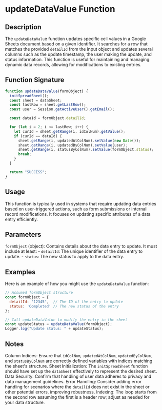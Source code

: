 # updateDataValue Function

## Description

The `updateDataValu`e function updates specific cell values in a Google Sheets document based on a given identifier. It searches for a row that matches the provided `detailId` from the input object and updates several columns such as the update timestamp, the user making the update, and status information. This function is useful for maintaining and managing dynamic data records, allowing for modifications to existing entries.

## Function Signature

```javascript
function updateDataValue(formObject) {
  initSpreadSheet();
  const sheet = dataSheet;
  const lastRow = sheet.getLastRow();
  const user = Session.getActiveUser().getEmail();

  const dataId = formObject.detailId;

  for (let i = 2; i <= lastRow; i++) {
    let curId = sheet.getRange(i, idColNum).getValue();
    if (curId == dataId) {
      sheet.getRange(i, updatedAtColNum).setValue(new Date());
      sheet.getRange(i, updatedByColNum).setValue(user);
      sheet.getRange(i, statusByColNum).setValue(formObject.status);
      break;
    }
  }

  return "SUCCESS";
}
```

## Usage

This function is typically used in systems that require updating data entries based on user-triggered actions, such as form submissions or internal record modifications. It focuses on updating specific attributes of a data entry efficiently.

## Parameters

`formObject` (object): Contains details about the data entry to update. It must include at least:
    - `detailId`: The unique identifier of the data entry to update.
    - `status`: The new status to apply to the data entry.

## Examples

Here is an example of how you might use the `updateDataValue` function:
```javascript
// Assumed formObject structure
const formObject = {
  detailId: '12345',  // The ID of the entry to update
  status: 'Completed' // The new status of the entry
};

// Call updateDataValue to modify the entry in the sheet
const updateStatus = updateDataValue(formObject);
Logger.log("Update status: " + updateStatus);
```

## Notes

Column Indices: Ensure that `idColNum`, `updatedAtColNum`, `updatedByColNum`, and `statusByColNum` are correctly defined variables with indices matching the sheet's structure.
Sheet Initialization: The `initSpreadSheet` function should have set up the `dataSheet` effectively to represent the desired sheet.
Data Security: Confirm that handling of user data adheres to privacy and data management guidelines.
Error Handling: Consider adding error handling for scenarios where the `detailId` does not exist in the sheet or other potential errors, improving robustness.
Indexing: The loop starts from the second row assuming the first is a header row; adjust as needed for your data structure.

